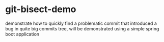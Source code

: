 # git-bisect-demo
demonstrate how to quickly find a problematic commit that introduced a bug in quite big commits tree, will be demonstrated using a simple spring boot application
